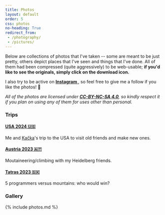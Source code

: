 ```yaml
---
title: Photos
layout: default
order: 5
css: photos
no-heading: True
redirect_from:
 - /photography/
 - /pictures/
---
```


Below are collections of photos that I've taken -- some are meant to be just pretty, others depict places that I've seen and things that I've done.
All of them had been compressed (quite aggressively) to be web-usable; **if you'd like to see the originals, simply click on the download icon.**

I also try to be active on **[Instagram <i class="fa-brands fa-instagram"></i>](https://www.instagram.com/tomas.slama/)**, so feel free to give me a follow if you like the photos! 🙂

_All of the photos are licensed under **[CC-BY-NC-SA 4.0](https://creativecommons.org/licenses/by-nc-sa/4.0/)**, so kindly respect it if you plan on using any of them for uses other than personal._

### Trips

#### [USA 2024 🇺🇸](/photos/usa-2024/)
Me and <a class='secret' href='/assets/kacka.webp'>Kačka</a>'s trip to the USA to visit old friends and make new ones.

#### [Austria 2023 🇦🇹](/photos/austria-2023/)
Moutaineering/climbing with my Heidelberg friends.

#### [Tatras 2023 🇸🇰](/photos/tatras-2023/)
5 programmers versus mountains: who would win?

### Gallery

{% include photos.md %}
